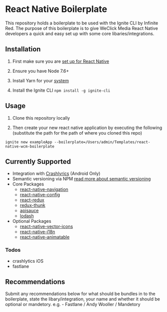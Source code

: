# React Native Boilerplate

This repository holds a boilerplate to be used with the Ignite CLI by Infinite Red. The purpose of this boilerplate is to give WeClick Media React Native developers a quick and easy set up with some core libaries/integrations.

## Installation
1) First make sure you are [set up for React Native](https://facebook.github.io/react-native/docs/getting-started.html#content)

2) Ensure you have Node 7.6+

3) Install Yarn for your [system](https://yarnpkg.com/lang/en/docs/install/)

4) Install the Ignite CLI `npm install -g ignite-cli`

## Usage
1) Clone this repository locally

2) Then create your new react native application by executing the following (substitute the path for the path of where you cloned this repo)

```ignite new exampleApp --boilerplate=/Users/admin/Templates/react-native-wcm-boilerplate```

## Currently Supported

  - Integration with [Crashlyrics](https://try.crashlytics.com/) (Android Only)
  - Semantic versioning via NPM [read more about semantic versioning](http://semver.org/)
  - Core Packages
    - [react-native-navigation](https://github.com/wix/react-native-navigation)
    - [react-native-config](https://github.com/luggit/react-native-config)
    - [react-redux](https://github.com/reactjs/react-redux)
    - [redux-thunk](https://github.com/gaearon/redux-thunk)
    - [apisauce](https://github.com/infinitered/apisauce)
    - [lodash](https://github.com/lodash/lodash)
  - Optional Packages
    - [react-native-vector-icons](https://github.com/oblador/react-native-vector-icons)
    - [react-native-i18n](https://github.com/AlexanderZaytsev/react-native-i18n)
    - [react-native-animatable](https://github.com/oblador/react-native-animatable)

### Todos

 - crashlytics iOS
 - fastlane
 
 ## Recommendations
 Submit any recommendations below for what should be bundles in to the boilerplate, state the libary/integration, your name and whether it should be optional or mandetory.
 e.g. - Fastlane / Andy Wooller / Mandetory